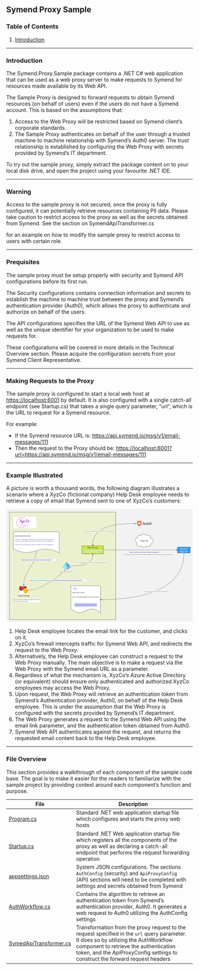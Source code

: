 [appsettings]: appsettings.json
[AuthWorkflow]: Authentication/AuthWorkflow.cs
[Program]: Program.cs
[ProxyRequestOverview]: ./Documentation/ProxyRequestOverview.jpg
[Startup]: Startup.cs
[SymendApiTransformer]: HttpTransformers/SymendApiTransformer.cs

## Symend Proxy Sample

### Table of Contents

1. [Introduction](#introduction)

---

### Introduction

The Symend.Proxy.Sample package contains a .NET C# web application that can be used as a web proxy server to make requests to Symend for resources made available by its Web API.

The Sample Proxy is designed to forward requests to obtain Symend resources (on behalf of users) even if the users do not have a Symend account.  This is based on the assumptions that:

1. Access to the Web Proxy will be restricted based on Symend client’s corporate standards.
2. The Sample Proxy authenticates on behalf of the user through a trusted machine to machine relationship with Symend’s Auth0 server. The trust relationship is established by configuring the Web Proxy with secrets provided by Symend’s IT department.

To try out the sample proxy, simply extract the package content on to your local disk drive, and open the project using your favourite .NET IDE.

---

### Warning

Access to the sample proxy is not secured; once the proxy is fully configured, it can potentially retrieve resources containing PII data.  Please take caution to restrict access to the proxy as well as the secrets obtained from Symend.  See the section on SymendApiTransformer.cs

for an example on how to modify the sample proxy to restrict access to users with certain role.

---

### Prequisites

The sample proxy must be setup properly with security and Symend API configurations before its first run.

The Security configurations contains connection information and secrets to establish the machine to machine trust between the proxy and Symend’s authentication provider (Auth0), which allows the proxy to authenticate and authorize on behalf of the users.

The API configurations specifies the URL of the Symend Web API to use as well as the unique identifier for your organization to be used to make requests for.

These configurations will be covered in more details in the Technical Overview section. Please acquire the configuration secrets from your Symend Client Representative.

---

### Making Requests to the Proxy

The sample proxy is configured to start a local web host at <https://localhost:6001> by default. It is also configured with a single catch-all endpoint (see Startup.cs) that takes a single query parameter, “url”, which is the URL to request for a Symend resource.

For example:

- If the Symend resource URL is: <https://api.symend.io/msg/v1/email-messages/111>
- Then the request to the Proxy should be: <https://localhost:6001?url=https://api.symend.io/msg/v1/email-messages/111>

---

### Example Illustrated

A picture is worth a thousand words, the following diagram illustrates a scenario where a XyzCo (fictional company) Help Desk employee needs to retrieve a copy of email that Symend sent to one of XyzCo’s customers:

!["Architecture" diagram displaying an example of a request from the proxy to Symend's API][ProxyRequestOverview]

1. Help Desk employee locates the email link for the customer, and clicks on it.
2. XyzCo’s firewall intercepts traffic for Symend Web API, and redirects the request to the Web Proxy.
3. Alternatively, the Help Desk employee can construct a request to the Web Proxy manually. The main objective is to make a request via the Web Proxy with the Symend email URL as a parameter.
4. Regardless of what the mechanism is, XyzCo’s Azure Active Directory (or equivalent) should ensure only authenticated and authorized XyzCo employees may access the Web Proxy.
5. Upon request, the Web Proxy will retrieve an authentication token from Symend’s Authentication provider, Auth0, on behalf of the Help Desk employee. This is under the assumption that the Web Proxy is configured with the secrets provided by Symend’s IT department.
6. The Web Proxy generates a request to the Symend Web API using the email link parameter, and the authentication token obtained from Auth0.
7. Symend Web API authenticates against the request, and returns the requested email content back to the Help Desk employee.

---

### File Overview

This section provides a walkthrough of each component of the sample code base. The goal is to make it easier for the readers to familiarize with the sample project by providing context around each component’s function and purpose.

| File | Description |
| ---- | ----------- |
| [Program.cs][Program] | Standard .NET web application startup file which configures and starts the proxy web hosts |
| [Startup.cs][Startup] | Standard .NET Web application startup file which registers all the components of the proxy as well as declaring a catch-all endpoint that performs the request forwarding operation |
| [appsettings.json][appsettings] | System JSON configurations. The sections `AuthConfig` (security) and `ApiProxyConfig` (API) sections will need to be completed with settings and secrets obtained from Symend |
| [AuthWorkflow.cs][AuthWorkflow] | Contains the algorithm to retrieve an authentication token from Symend’s authentication provider, Auth0. It generates a web request to Auth0 utilizing the AuthConfig settings |
| [SymedApiTransformer.cs][SymendApiTransformer] | Transformation from the proxy request to the request specified in the `url` query parameter.  It does so by utilizing the AuthWorkflow component to retrieve the authentication token, and the ApiProxyConfig settings to construct the forward request headers |
